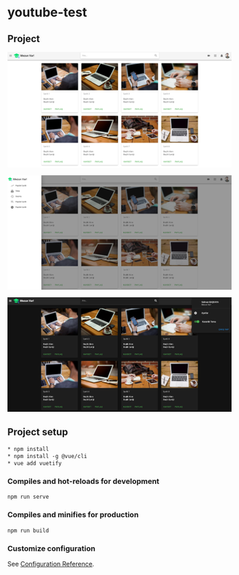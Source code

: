 # youtube-test

## Project
![](git-img/index.jpg)

![](git-img/index-nav.jpg)

![](git-img/index-conf.jpg)

## Project setup
```
* npm install
* npm install -g @vue/cli
* vue add vuetify
```

### Compiles and hot-reloads for development
```
npm run serve
```

### Compiles and minifies for production
```
npm run build
```

### Customize configuration
See [Configuration Reference](https://cli.vuejs.org/config/).
